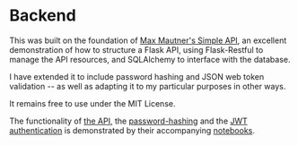 # Backend

This was built on the foundation of [Max Mautner's Simple API](https://github.com/mmautner/simple_api), an excellent demonstration of how to structure a Flask API, using Flask-Restful to manage the API resources, and SQLAlchemy to interface with the database.

I have extended it to include password hashing and JSON web token validation -- as well as adapting it to my particular purposes in other ways.

It remains free to use under the MIT License.

The functionality of [the API](../notebooks/api.ipynb), the [password-hashing](../notebooks/hash.ipynb) and the [JWT authentication](../notebooks/auth.ipynb) is demonstrated by their accompanying [notebooks](../notebooks/).

